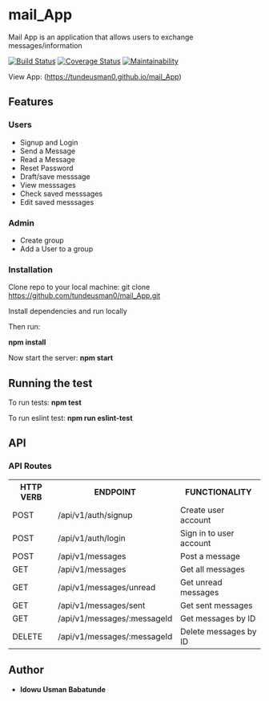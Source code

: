 # mail_App
Mail App is an application that allows users to exchange messages/information

[![Build Status](https://travis-ci.com/tundeusman0/mail_App.svg?branch=gh-pages)](https://travis-ci.com/tundeusman0/mail_App)
[![Coverage Status](https://coveralls.io/repos/github/tundeusman0/mail_App/badge.svg?branch=bg-travis-build-error-164516577)](https://coveralls.io/github/tundeusman0/mail_App?branch=bg-travis-build-error-164516577)
[![Maintainability](https://api.codeclimate.com/v1/badges/97c54f2847f698fa0e5b/maintainability)](https://codeclimate.com/github/tundeusman0/mail_App/maintainability)

View App: (https://tundeusman0.github.io/mail_App)
## Features

### Users
* Signup and Login
* Send a Message
* Read a Message
* Reset Password
* Draft/save messsage
* View messsages
* Check saved messsages
* Edit saved messsages

### Admin
* Create group
* Add a User to a group

### Installation

Clone repo to your local machine:
git clone https://github.com/tundeusman0/mail_App.git

Install dependencies and run locally

Then run:

**npm install**

Now start the server:
    **npm start**

## Running the test
To run tests:
 **npm test**

To run eslint test:
 **npm run eslint-test**

## API
<!-- API is deployed at [here]() on heroku. -->

### API Routes
<table>
	<tr>
		<th>HTTP VERB</th>
		<th>ENDPOINT</th>
		<th>FUNCTIONALITY</th>
	</tr>
	<tr>
		<td>POST</td>
		<td>/api/v1/auth/signup</td> 
		<td>Create user account</td>
	</tr>
	<tr>
		<td>POST</td>
		<td>/api/v1/auth/login</td> 
		<td>Sign in to user account</td>
	</tr>
	<tr>
		<td>POST</td>
		<td>/api/v1/messages</td> 
		<td>Post a message</td>
	</tr>
	<tr>
		<td>GET</td>
		<td>/api/v1/messages</td> 
		<td>Get all messages</td>
	</tr>
	<tr>
		<td>GET</td>
		<td>/api/v1/messages/unread</td> 
		<td>Get unread messages</td>
	</tr>
	<tr>
		<td>GET</td>
		<td>/api/v1/messages/sent</td> 
		<td>Get sent messages</td>
	</tr>
	<tr>
		<td>GET</td>
		<td>/api/v1/messages/:messageId</td> 
		<td>Get messages by ID</td>
	</tr>
	<tr>
		<td>DELETE</td>
		<td>/api/v1/messages/:messageId</td> 
		<td>Delete messages by ID</td>
	</tr>
</table>

## Author

* **Idowu Usman Babatunde**
